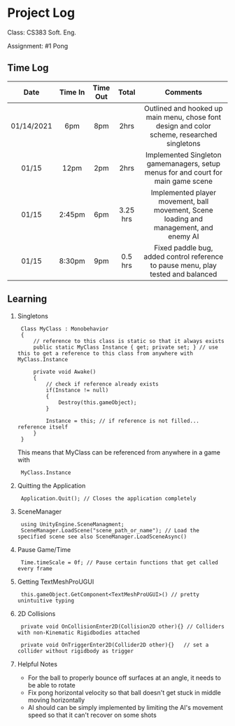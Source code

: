 # Project Log
Class: CS383 Soft. Eng.

Assignment: #1 Pong

## Time Log

| Date | Time In | Time Out | Total | Comments |
| :---:| :-----: | :------: | :---: | :------: |   
| 01/14/2021 | 6pm | 8pm | 2hrs | Outlined and hooked up main menu, chose font design and color scheme, researched singletons | 
| 01/15		 | 12pm| 2pm | 2hrs | Implemented Singleton gamemanagers, setup menus for and court for main game scene			  |
| 01/15		 | 2:45pm | 6pm | 3.25 hrs | Implemented player movement, ball movement, Scene loading and management, and enemy AI |
| 01/15		 | 8:30pm | 9pm | 0.5 hrs | Fixed paddle bug, added control reference to pause menu, play tested and balanced |

## Learning

1. Singletons

		Class MyClass : Monobehavior 
		{
			// reference to this class is static so that it always exists
			public static MyClass Instance { get; private set; } // use this to get a reference to this class from anywhere with MyClass.Instance

			private void Awake()
			{
				// check if reference already exists
				if(Instance != null)
				{
					Destroy(this.gameObject);
				}

				Instance = this; // if reference is not filled... reference itself
			}
		}

	This means that MyClass can be referenced from anywhere in a game with

		MyClass.Instance

2. Quitting the Application

		Application.Quit(); // Closes the application completely

3. SceneManager

		using UnityEngine.SceneManagment;
		SceneManager.LoadScene("scene_path_or_name"); // Load the specified scene see also SceneManager.LoadSceneAsync()

4. Pause Game/Time

		Time.timeScale = 0f; // Pause certain functions that get called every frame

5. Getting TextMeshProUGUI

		this.gameObject.GetComponent<TextMeshProUGUI>() // pretty unintuitive typing

6. 2D Collisions

		private void OnCollisionEnter2D(Collision2D other){} // Colliders with non-Kinematic Rigidbodies attached

		private void OnTriggerEnter2D(Collider2D other){} 	// set a collider without rigidbody as trigger
	
7. Helpful Notes

	* For the ball to properly bounce off surfaces at an angle, it needs to be able to rotate
	* Fix pong horizontal velocity so that ball doesn't get stuck in middle moving horizontally
	* AI should can be simply implemented by limiting the AI's movement speed so that it can't recover on some shots



